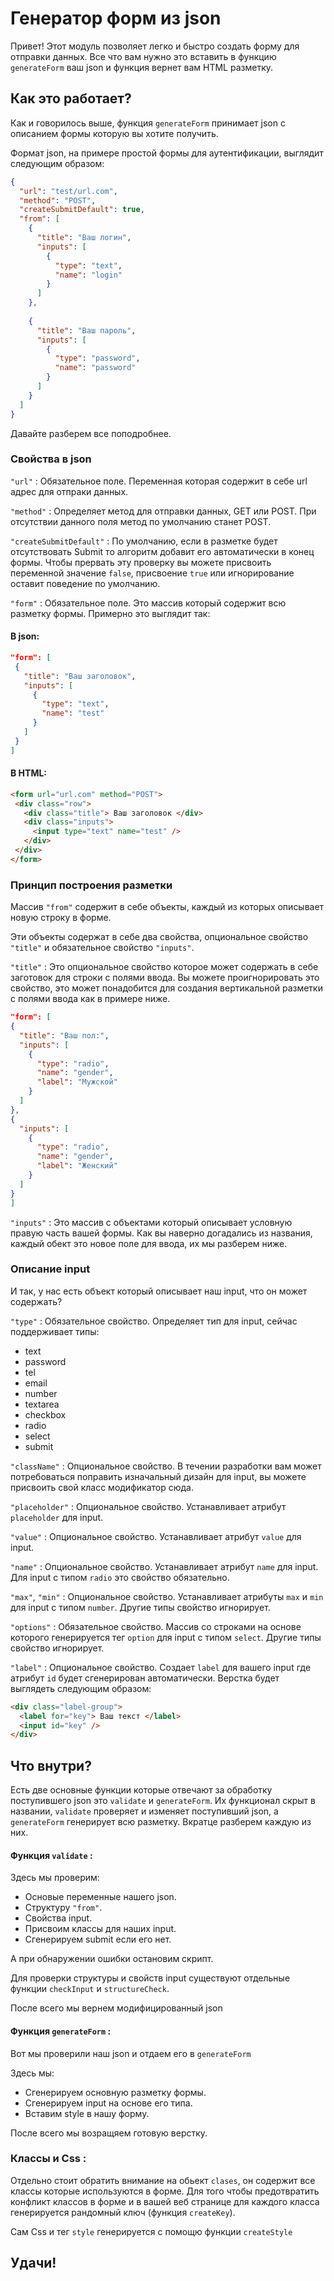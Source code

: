 # Генератор форм из json

Привет! Этот модуль позволяет легко и быстро создать форму для отправки данных. Все что вам нужно это вставить в функцию `generateForm` ваш json и функция вернет вам HTML разметку.

## Как это работает?

Как и говорилось выше, функция `generateForm` принимает json с описанием формы которую вы хотите получить.

Формат json, на примере простой формы для аутентификации, выглядит следующим образом:
```json
{
  "url": "test/url.com",
  "method": "POST",
  "createSubmitDefault": true,
  "from": [
    {
      "title": "Ваш логин",
      "inputs": [
        {
          "type": "text",
          "name": "login"
        }
      ]
    },
    
    {
      "title": "Ваш пароль",
      "inputs": [
        {
          "type": "password",
          "name": "password"
        }
      ]
    }
  ]
}
```
Давайте разберем все поподробнее.

### Свойства в json

`"url"` : Обязательное поле. Переменная которая содержит в себе url адрес для отпраки данных.

`"method"` : Определяет метод для отправки данных, GET или POST. При отсутствии данного поля метод по умолчанию станет POST.

`"createSubmitDefault"` : По умолчанию, если в разметке будет отсутствовать Submit то алгоритм добавит его автоматически в конец формы. 
Чтобы прервать эту проверку вы можете присвоить переменной значение `false`, присвоение `true` или игнорирование оставит поведение по умолчанию.

`"form"` : Обязательное поле. Это массив который содержит всю разметку формы. 
 Примерно это выглядит так:
 
 #### В json:
 
 ```json
 "form": [
  {
    "title": "Ваш заголовок",
    "inputs": [
      {
        "type": "text",
        "name": "test"
      }
    ]
  }
 ]
 ```
 
 #### В HTML:
 
 ```html
<form url="url.com" method="POST">
  <div class="row">
    <div class="title"> Ваш заголовок </div>
    <div class="inputs">
      <input type="text" name="test" />
    </div>
  </div>
</form>
```
### Принцип построения разметки

Массив `"from"` содержит в себе объекты, каждый из которых описывает новую строку в форме.

Эти объекты содержат в себе два свойства, опциональное свойство `"title"` и обязательное свойство `"inputs"`.

`"title"` : Это опциональное свойство которое может содержать в себе заготовок для строки с полями ввода. Вы можете проигнорировать это свойство, это может понадобится для создания вертикальной разметки с полями ввода как в примере ниже.

  ```json
 "form": [
  {
    "title": "Ваш пол:",
    "inputs": [
      {
        "type": "radio",
        "name": "gender",
        "label": "Мужской"
      }
    ]
  },
  {
    "inputs": [
      {
        "type": "radio",
        "name": "gender",
        "label": "Женский"
      }
    ]
  }
 ]
 ```
`"inputs"` : Это массив с объектами который описывает условную правую часть вашей формы. Как вы наверно догадались из названия, каждый обект это новое поле для ввода, их мы разберем ниже.


### Описание input

И так, у нас есть объект который описывает наш input, что он может содержать?

`"type"` : Обязательное свойство. Определяет тип для input, сейчас поддерживает типы:
  - text
  - password
  - tel
  - email
  - number
  - textarea
  - checkbox
  - radio
  - select
  - submit

`"className"` : Опциональное свойство. В течении разработки вам может потребоваться поправить изначальный дизайн для input, вы можете приcвоить свой класс модификатор сюда.

`"placeholder"` : Опциональное свойство. Устанавливает атрибут `placeholder` для input.

`"value"` : Опциональное свойство. Устанавливает атрибут `value` для input.

`"name"` : Опциональное свойство. Устанавливает атрибут `name` для input. Для input с типом `radio` это свойство обязательно.

`"max"`, `"min"` :  Опциональное свойство. Устанавливает атрибуты `max` и `min` для input с типом `number`. Другие типы свойство игнорирует.

`"options"` : Обязательное свойство. Массив со строками на основе которого генерируется тег `option` для input с типом `select`. Другие типы свойство игнорирует.

`"label"` : Опциональное свойство. Создает `label` для вашего input где атрибут `id` будет сгенерирован автоматически. Верстка будет выглядеть следующим образом:
```html
<div class="label-group">
  <label for="key"> Ваш текст </label>
  <input id="key" />
</div>
```
## Что внутри?

Есть две основные функции которые отвечают за обработку поступившего json это `validate` и `generateForm`. Их функционал скрыт в названии, `validate` проверяет и изменяет поступивший json, а `generateForm` генерирует всю разметку. Вкратце разберем каждую из них.

#### Функция `validate` :

Здесь мы проверим: 
- Основые переменные нашего json. 
- Структуру `"from"`. 
- Свойства input.
- Присвоим классы для наших input.
- Сгенерируем submit если его нет.

А при обнаружении ошибки остановим скрипт.

Для проверки структуры и свойств input существуют отдельные функции `checkInput` и `structureCheck`. 

После всего мы вернем модифицированный json

#### Функция `generateForm` :

Вот мы проверили наш json и отдаем его в `generateForm`

Здесь мы:
- Сгенерируем основную разметку формы.
- Сгенерируем input на основе его типа.
- Вставим style в нашу форму.

После всего мы возращяем готовую верстку.

### Классы и Css :

Отдельно стоит обратить внимание на обьект `clases`, он содержит все классы которые используются в форме. Для того чтобы предотвратить конфликт классов в форме и в вашей веб странице для каждого класса генерируется рандомный ключ (функция `createKey`).

Сам Css и тег `style` генерируется с помощю функции `createStyle`

## Удачи!
